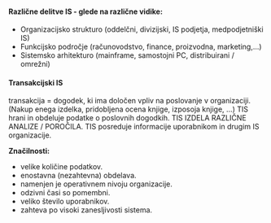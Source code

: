 #### Različne delitve IS - glede na različne vidike:
- Organizacijsko strukturo (oddelčni, divizijski, IS podjetja, medpodjetniški IS)
- Funkcijsko področje (računovodstvo, finance, proizvodna, marketing,...)
- Sistemsko arhitekturo (mainframe, samostojni PC, distribuirani / omrežni)

#### Transakcijski IS
transakcija = dogodek, ki ima določen vpliv na poslovanje v organizaciji.
(Nakup enega izdelka, pridobljena ocena knjige, izposoja knjige, ...)
TIS hrani in obdeluje podatke o poslovnih dogodkih.
TIS IZDELA RAZLIČNE ANALIZE / POROČILA.
TIS posreduje informacije uporabnikom in drugim IS organizacije.

**Značilnosti:**
- velike količine podatkov.
- enostavna (nezahtevna) obdelava.
- namenjen je operativnem nivoju organizacije.
- odzivni časi so pomembni.
- veliko število uporabnikov.
- zahteva po visoki zanesljivosti sistema.

